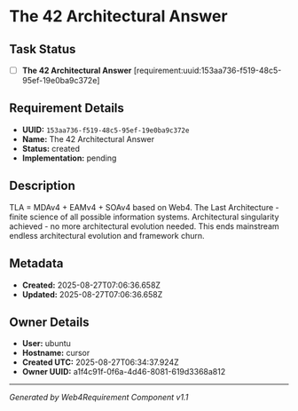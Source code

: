 # The 42 Architectural Answer

## Task Status
- [ ] **The 42 Architectural Answer** [requirement:uuid:153aa736-f519-48c5-95ef-19e0ba9c372e]

## Requirement Details

- **UUID:** `153aa736-f519-48c5-95ef-19e0ba9c372e`
- **Name:** The 42 Architectural Answer
- **Status:** created
- **Implementation:** pending

## Description

TLA = MDAv4 + EAMv4 + SOAv4 based on Web4. The Last Architecture - finite science of all possible information systems. Architectural singularity achieved - no more architectural evolution needed. This ends mainstream endless architectural evolution and framework churn.

## Metadata

- **Created:** 2025-08-27T07:06:36.658Z
- **Updated:** 2025-08-27T07:06:36.658Z

## Owner Details

- **User:** ubuntu
- **Hostname:** cursor
- **Created UTC:** 2025-08-27T06:34:37.924Z
- **Owner UUID:** a1f4c91f-0f6a-4d46-8081-619d3368a812

---

*Generated by Web4Requirement Component v1.1*